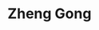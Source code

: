---
# Display name
title: Zheng Gong

# Full Name (for SEO)
first_name: Zheng
last_name: Gong

# Is this the primary user of the site?
superuser: true

# Role/position
# 这里写当前学历，入学年份和联合指导导师
# 例如：
# role: Ph.D. student '23
# role: Ph.D. student '23, co-supervise with Prof. [Hui Xiong](https://facultyprofiles.hkust-gz.edu.cn/faculty-personal-page/XIONG-Hui/xionghui)
role: Ph.D. student '23

# Organizations/Affiliations
organizations:
  - name: AI Thrust, HKUST(GZ)
    url: https://ait.hkust-gz.edu.cn/

interests:
  - Language Language Model
  - Graph Neural Network

education:
  courses:
    # 这里不用写在读学历
    - course: Master in Computer Science
      institution: University of Science and Technology of China
    - course: B.Eng. in Computer Science
      institution: University of Science and Technology of China

# Social/Academic Networking
# form "mailto:your-email@example.com" or "#contact" for contact widget.
# 这部分选填，如果不写，请在 link: 后面留空
social:
  - icon: envelope
    icon_pack: fas
    link: mailto:zgong768@hkust-gz.edu.cn
  - icon: github
    icon_pack: fab
    link: https://github.com/KellyGong
  - icon: google-scholar
    icon_pack: ai
    link: https://scholar.google.com/citations?user=CQuOLaUAAAAJ

# Organizational groups that you belong to (for People widget)
# 可选项： [Faculty, Ph.D. Students, MPhil Students, Research Assistants]
user_groups:
  - Ph.D. Students
---